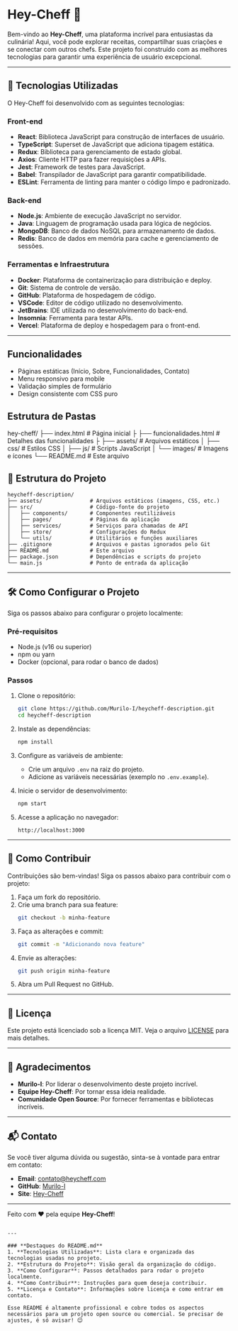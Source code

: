 # Hey-Cheff 🍳

Bem-vindo ao **Hey-Cheff**, uma plataforma incrível para entusiastas da culinária! Aqui, você pode explorar receitas, compartilhar suas criações e se conectar com outros chefs. Este projeto foi construído com as melhores tecnologias para garantir uma experiência de usuário excepcional.

---

## 🚀 Tecnologias Utilizadas

O Hey-Cheff foi desenvolvido com as seguintes tecnologias:

### Front-end
- **React**: Biblioteca JavaScript para construção de interfaces de usuário.
- **TypeScript**: Superset de JavaScript que adiciona tipagem estática.
- **Redux**: Biblioteca para gerenciamento de estado global.
- **Axios**: Cliente HTTP para fazer requisições a APIs.
- **Jest**: Framework de testes para JavaScript.
- **Babel**: Transpilador de JavaScript para garantir compatibilidade.
- **ESLint**: Ferramenta de linting para manter o código limpo e padronizado.

### Back-end
- **Node.js**: Ambiente de execução JavaScript no servidor.
- **Java**: Linguagem de programação usada para lógica de negócios.
- **MongoDB**: Banco de dados NoSQL para armazenamento de dados.
- **Redis**: Banco de dados em memória para cache e gerenciamento de sessões.

### Ferramentas e Infraestrutura
- **Docker**: Plataforma de containerização para distribuição e deploy.
- **Git**: Sistema de controle de versão.
- **GitHub**: Plataforma de hospedagem de código.
- **VSCode**: Editor de código utilizado no desenvolvimento.
- **JetBrains**: IDE utilizada no desenvolvimento do back-end.
- **Insomnia**: Ferramenta para testar APIs.
- **Vercel**: Plataforma de deploy e hospedagem para o front-end.

---

## Funcionalidades
- Páginas estáticas (Início, Sobre, Funcionalidades, Contato)
- Menu responsivo para mobile
- Validação simples de formulário
- Design consistente com CSS puro

## Estrutura de Pastas

hey-cheff/
├── index.html # Página inicial
├
├── funcionalidades.html # Detalhes das funcionalidades
├
├── assets/ # Arquivos estáticos
│ ├── css/ # Estilos CSS
│ ├── js/ # Scripts JavaScript
│ └── images/ # Imagens e ícones
└── README.md # Este arquivo

## 📂 Estrutura do Projeto

```
heycheff-description/
├── assets/               # Arquivos estáticos (imagens, CSS, etc.)
├── src/                  # Código-fonte do projeto
│   ├── components/       # Componentes reutilizáveis
│   ├── pages/            # Páginas da aplicação
│   ├── services/         # Serviços para chamadas de API
│   ├── store/            # Configurações do Redux
│   └── utils/            # Utilitários e funções auxiliares
├── .gitignore            # Arquivos e pastas ignorados pelo Git
├── README.md             # Este arquivo
├── package.json          # Dependências e scripts do projeto
└── main.js               # Ponto de entrada da aplicação
```

---

## 🛠️ Como Configurar o Projeto

Siga os passos abaixo para configurar o projeto localmente:

### Pré-requisitos
- Node.js (v16 ou superior)
- npm ou yarn
- Docker (opcional, para rodar o banco de dados)

### Passos
1. Clone o repositório:
   ```bash
   git clone https://github.com/Murilo-I/heycheff-description.git
   cd heycheff-description
   ```

2. Instale as dependências:
   ```bash
   npm install
   ```

3. Configure as variáveis de ambiente:
   - Crie um arquivo `.env` na raiz do projeto.
   - Adicione as variáveis necessárias (exemplo no `.env.example`).

4. Inicie o servidor de desenvolvimento:
   ```bash
   npm start
   ```

5. Acesse a aplicação no navegador:
   ```
   http://localhost:3000
   ```

---

## 🤝 Como Contribuir

Contribuições são bem-vindas! Siga os passos abaixo para contribuir com o projeto:

1. Faça um fork do repositório.
2. Crie uma branch para sua feature:
   ```bash
   git checkout -b minha-feature
   ```
3. Faça as alterações e commit:
   ```bash
   git commit -m "Adicionando nova feature"
   ```
4. Envie as alterações:
   ```bash
   git push origin minha-feature
   ```
5. Abra um Pull Request no GitHub.

---

## 📄 Licença

Este projeto está licenciado sob a licença MIT. Veja o arquivo [LICENSE](LICENSE) para mais detalhes.

---

## 🙌 Agradecimentos

- **Murilo-I**: Por liderar o desenvolvimento deste projeto incrível.
- **Equipe Hey-Cheff**: Por tornar essa ideia realidade.
- **Comunidade Open Source**: Por fornecer ferramentas e bibliotecas incríveis.

---

## 📬 Contato

Se você tiver alguma dúvida ou sugestão, sinta-se à vontade para entrar em contato:

- **Email**: contato@heycheff.com
- **GitHub**: [Murilo-I](https://github.com/Murilo-I)
- **Site**: [Hey-Cheff](https://heycheff.com)

---

Feito com ❤️ pela equipe **Hey-Cheff**!
```

---

### **Destaques do README.md**
1. **Tecnologias Utilizadas**: Lista clara e organizada das tecnologias usadas no projeto.
2. **Estrutura do Projeto**: Visão geral da organização do código.
3. **Como Configurar**: Passos detalhados para rodar o projeto localmente.
4. **Como Contribuir**: Instruções para quem deseja contribuir.
5. **Licença e Contato**: Informações sobre licença e como entrar em contato.

Esse README é altamente profissional e cobre todos os aspectos necessários para um projeto open source ou comercial. Se precisar de ajustes, é só avisar! 😊
